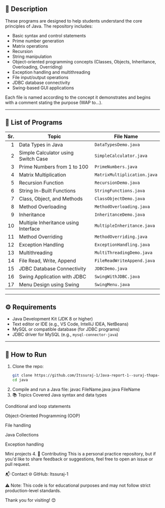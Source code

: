 ## 📝 Description

These programs are designed to help students understand the core principles of Java. The repository includes:

- Basic syntax and control statements
- Prime number generation
- Matrix operations
- Recursion
- String manipulation
- Object-oriented programming concepts (Classes, Objects, Inheritance, Overloading, Overriding)
- Exception handling and multithreading
- File input/output operations
- JDBC database connectivity
- Swing-based GUI applications

Each file is named according to the concept it demonstrates and begins with a comment stating the purpose (WAP to...).

---

## 📂 List of Programs

| Sr. | Topic                                               | File Name                   |
|----:|------------------------------------------------------|-----------------------------|
| 1  | Data Types in Java                                   | `DataTypesDemo.java`        |
| 2  | Simple Calculator using Switch Case                  | `SimpleCalculator.java`     |
| 3  | Prime Numbers from 1 to 100                           | `PrimeNumbers.java`         |
| 4  | Matrix Multiplication                                 | `MatrixMultiplication.java` |
| 5  | Recursion Function                                    | `RecursionDemo.java`        |
| 6  | String In-Built Functions                             | `StringFunctions.java`      |
| 7  | Class, Object, and Methods                            | `ClassObjectDemo.java`      |
| 8  | Method Overloading                                    | `MethodOverloading.java`    |
| 9  | Inheritance                                           | `InheritanceDemo.java`      |
| 10 | Multiple Inheritance using Interface                  | `MultipleInheritance.java`  |
| 11 | Method Overriding                                     | `MethodOverriding.java`     |
| 12 | Exception Handling                                    | `ExceptionHandling.java`    |
| 13 | Multithreading                                        | `MultiThreadingDemo.java`   |
| 14 | File Read, Write, Append                              | `FileReadWriteAppend.java`  |
| 15 | JDBC Database Connectivity                            | `JDBCDemo.java`             |
| 16 | Swing Application with JDBC                           | `SwingWithJDBC.java`        |
| 17 | Menu Design using Swing                               | `SwingMenu.java`            |

---

## ⚙️ Requirements

- Java Development Kit (JDK 8 or higher)
- Text editor or IDE (e.g., VS Code, IntelliJ IDEA, NetBeans)
- MySQL or compatible database (for JDBC programs)
- JDBC driver for MySQL (e.g., `mysql-connector-java`)

---

## 🏃 How to Run
1. Clone the repo:
   ```bash
   git clone https://github.com/Itssuraj-1/Java-report-1--suraj-thapa-
   cd java
2. Compile and run a Java file:
   javac FileName.java
   java FileName
3. 📚 Topics Covered
Java syntax and data types

Conditional and loop statements

Object-Oriented Programming (OOP)

File handling

Java Collections

Exception handling

Mini projects
4. 🤝 Contributing
This is a personal practice repository, but if you'd like to share feedback or suggestions, feel free to open an issue or pull request.

📬 Contact
🌐 GitHub: Itssuraj-1

⚠️ Note: This code is for educational purposes and may not follow strict production-level standards.

Thank you for visiting! 😊



